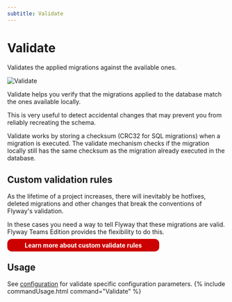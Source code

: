 ```yaml
---
subtitle: Validate
---
```

# Validate

Validates the applied migrations against the available ones.

![Validate](assets/command-validate.png)

Validate helps you verify that the migrations applied to the database match the ones available locally.

This is very useful to detect accidental changes that may prevent you from reliably recreating the schema.

Validate works by storing a checksum (CRC32 for SQL migrations) when a migration is executed. The validate mechanism checks if the migration locally still has the same checksum as the migration already executed in the database.

## Custom validation rules

As the lifetime of a project increases, there will inevitably be hotfixes, deleted migrations and other changes that break the conventions of Flyway's validation.

In these cases you need a way to tell Flyway that these migrations are valid. Flyway Teams Edition provides the flexibility to do this.

<a style="text-decoration: none; background: rgb(204,0,0); padding: 6px 40px; border-radius: 10px; color: white; font-weight: bold;" href="https://flywaydb.org/custom-validate-rules">Learn more about custom validate rules</a>

## Usage
See [configuration](Configuration/parameters/#validate) for validate specific configuration parameters.
{% include commandUsage.html command="Validate" %}
